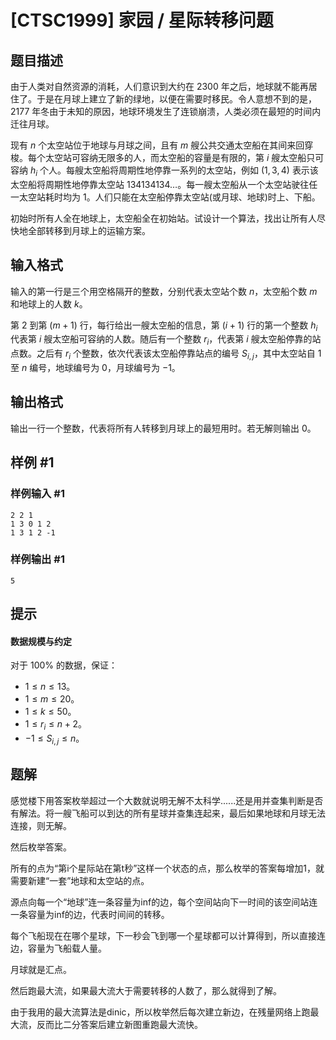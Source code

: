 # [CTSC1999] 家园 / 星际转移问题

## 题目描述

由于人类对自然资源的消耗，人们意识到大约在 2300 年之后，地球就不能再居住了。于是在月球上建立了新的绿地，以便在需要时移民。令人意想不到的是，2177 年冬由于未知的原因，地球环境发生了连锁崩溃，人类必须在最短的时间内迁往月球。

现有 $n$ 个太空站位于地球与月球之间，且有 $m$ 艘公共交通太空船在其间来回穿梭。每个太空站可容纳无限多的人，而太空船的容量是有限的，第 $i$ 艘太空船只可容纳  $h_i$ 个人。每艘太空船将周期性地停靠一系列的太空站，例如 $(1,3,4)$ 表示该太空船将周期性地停靠太空站 $134134134\dots$。每一艘太空船从一个太空站驶往任一太空站耗时均为 $1$。人们只能在太空船停靠太空站(或月球、地球)时上、下船。

初始时所有人全在地球上，太空船全在初始站。试设计一个算法，找出让所有人尽快地全部转移到月球上的运输方案。

## 输入格式

输入的第一行是三个用空格隔开的整数，分别代表太空站个数 $n$，太空船个数 $m$ 和地球上的人数 $k$。

第 $2$ 到第 $(m + 1)$ 行，每行给出一艘太空船的信息，第 $(i + 1)$ 行的第一个整数 $h_i$ 代表第 $i$ 艘太空船可容纳的人数。随后有一个整数 $r_i$，代表第 $i$ 艘太空船停靠的站点数。之后有 $r_i$ 个整数，依次代表该太空船停靠站点的编号 $S_{i, j}$，其中太空站自 $1$ 至 $n$ 编号，地球编号为 $0$，月球编号为 $-1$。

## 输出格式

输出一行一个整数，代表将所有人转移到月球上的最短用时。若无解则输出 $0$。

## 样例 #1

### 样例输入 #1

```
2 2 1
1 3 0 1 2
1 3 1 2 -1
```

### 样例输出 #1

```
5
```

## 提示

#### 数据规模与约定

对于 $100\%$ 的数据，保证：

- $1 \leq n \leq 13$。
- $1 \leq m \leq 20$。
- $1 \leq k \leq 50$。
- $1 \leq r_i \leq n + 2$。
- $-1 \leq S_{i, j}\leq n$。

## 题解

感觉楼下用答案枚举超过一个大数就说明无解不太科学......还是用并查集判断是否有解法。将一艘飞船可以到达的所有星球并查集连起来，最后如果地球和月球无法连接，则无解。

然后枚举答案。

所有的点为“第i个星际站在第t秒”这样一个状态的点，那么枚举的答案每增加1，就需要新建“一套”地球和太空站的点。

源点向每一个“地球”连一条容量为inf的边，每个空间站向下一时间的该空间站连一条容量为inf的边，代表时间间的转移。

每个飞船现在在哪个星球，下一秒会飞到哪一个星球都可以计算得到，所以直接连边，容量为飞船载人量。

月球就是汇点。

然后跑最大流，如果最大流大于需要转移的人数了，那么就得到了解。

由于我用的最大流算法是dinic，所以枚举然后每次建立新边，在残量网络上跑最大流，反而比二分答案后建立新图重跑最大流快。
